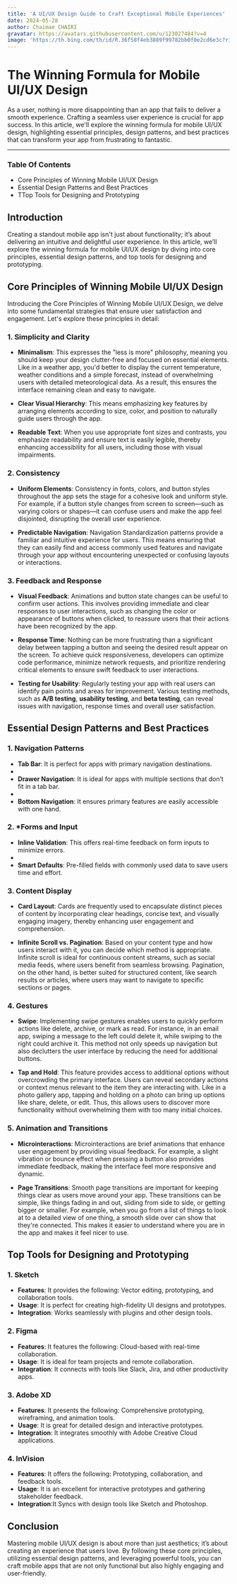```yaml
---
title: 'A UI/UX Design Guide to Craft Exceptional Mobile Experiences'
date: 2024-05-28
author: Chaimae CHAIRI
gravatar: https://avatars.githubusercontent.com/u/123027484?v=4
image: 'https://th.bing.com/th/id/R.36f58f4eb3889f99782bb0f0e2cd6e3c?rik=nNoKLdhj%2bFSBug&pid=ImgRaw&r=0'
---
```


# The Winning Formula for Mobile UI/UX Design
As a user, nothing is more disappointing than an app that fails to deliver a smooth experience. Crafting a seamless user experience is crucial for app success. In this article, we'll explore the winning formula for mobile UI/UX design, highlighting essential principles, design patterns, and best practices that can transform your app from frustrating to fantastic.

---

### Table Of Contents

- Core Principles of Winning Mobile UI/UX Design
- Essential Design Patterns and Best Practices
- TTop Tools for Designing and Prototyping

## Introduction

Creating a standout mobile app isn't just about functionality; it’s about delivering an intuitive and delightful user experience. In this article, we’ll explore the winning formula for mobile UI/UX design by diving into core principles, essential design patterns, and top tools for designing and prototyping.

## Core Principles of Winning Mobile UI/UX Design 

Introducing the Core Principles of Winning Mobile UI/UX Design, we delve into some fundamental strategies that ensure user satisfaction and engagement. Let's explore these principles in detail:

### 1. Simplicity and Clarity

- **Minimalism**: This expresses the "less is more" philosophy, meaning you should keep your design clutter-free and focused on essential elements. Like in a weather app, you'd better to display the current temperature, weather conditions and a simple forecast, instead of overwhelming users with detailed meteorological data. As a result, this ensures the interface remaining clean and easy to navigate.

- **Clear Visual Hierarchy**: This means emphasizing key features by arranging elements according to size, color, and position to naturally guide users through the app.
  
- **Readable Text**: When you use appropriate font sizes and contrasts, you emphasize readability and ensure text is easily legible, thereby enhancing accessibility for all users, including those with visual impairments.

### 2. Consistency

- **Uniform Elements**: Consistency in fonts, colors, and button styles throughout the app sets the stage for a cohesive look and uniform style. For example, if a button style changes from screen to screen—such as varying colors or shapes—it can confuse users and make the app feel disjointed, disrupting the overall user experience.

- **Predictable Navigation**: Navigation Standardization patterns provide a familiar and intuitive experience for users. This means ensuring that they can easily find and access commonly used features and navigate through your app without encountering unexpected or confusing layouts or interactions.

### 3. Feedback and Response

- **Visual Feedback**: Animations and button state changes can be useful to confirm user actions. This involves providing immediate and clear responses to user interactions, such as changing the color or appearance of buttons when clicked, to reassure users that their actions have been recognized by the app.

- **Response Time**: Nothing can be more frustrating than a significant delay between tapping a button and seeing the desired result appear on the screen. To achieve quick responsiveness, developers can optimize code performance, minimize network requests, and prioritize rendering critical elements to ensure swift feedback to user interactions.

- **Testing for Usability**: Regularly testing your app with real users can identify pain points and areas for improvement. Various testing methods, such as __A/B testing__, __usability testing__, and __beta testing__, can reveal issues with navigation, response times and overall user satisfaction.

## Essential Design Patterns and Best Practices

### 1. Navigation Patterns

- **Tab Bar**: It is perfect for apps with primary navigation destinations.
- 
- **Drawer Navigation**: It is ideal for apps with multiple sections that don’t fit in a tab bar.
- 
- **Bottom Navigation**: It ensures primary features are easily accessible with one hand.

### 2. *Forms and Input

- **Inline Validation**: This offers real-time feedback on form inputs to minimize errors.
- 
- **Smart Defaults**: Pre-filled fields with commonly used data to save users time and effort.

### 3. Content Display

- **Card Layout**: Cards are frequently used to encapsulate distinct pieces of content by incorporating clear headings, concise text, and visually engaging imagery, thereby enhancing user engagement and comprehension.

- **Infinite Scroll vs. Pagination**: Based on your content type and how users interact with it, you can decide which method is appropriate. Infinite scroll is ideal for continuous content streams, such as social media feeds, where users benefit from seamless browsing. Pagination, on the other hand, is better suited for structured content, like search results or articles, where users may want to navigate to specific sections or pages.

### 4. Gestures

- **Swipe**: Implementing swipe gestures enables users to quickly perform actions like delete, archive, or mark as read. For instance, in an email app, swiping a message to the left could delete it, while swiping to the right could archive it. This method not only speeds up navigation but also declutters the user interface by reducing the need for additional buttons.
  
- **Tap and Hold**: This feature provides access to additional options without overcrowding the primary interface. Users can reveal secondary actions or context menus relevant to the item they are interacting with. Like in a photo gallery app, tapping and holding on a photo can bring up options like share, delete, or edit. Thus, this allows users to discover more functionality without overwhelming them with too many initial choices.

### 5. Animation and Transitions

- **Microinteractions**: Microinteractions are brief animations that enhance user engagement by providing visual feedback. For example, a slight vibration or bounce effect when pressing a button also provides immediate feedback, making the interface feel more responsive and dynamic.
  
- **Page Transitions**: Smooth page transitions are important for keeping things clear as users move around your app. These transitions can be simple, like things fading in and out, sliding from side to side, or getting bigger or smaller. For example, when you go from a list of things to look at to a detailed view of one thing, a smooth slide over can show that they're connected. This makes it easier to understand where you are in the app and makes it feel nicer to use.

## Top Tools for Designing and Prototyping

### 1. Sketch

- **Features**: It provides the following: Vector editing, prototyping, and collaboration tools.
- **Usage**: It is perfect for creating high-fidelity UI designs and prototypes.
- **Integration**: Works seamlessly with plugins and other design tools.

### 2. Figma

- **Features**: It features the following: Cloud-based with real-time collaboration.
- **Usage**: It is ideal for team projects and remote collaboration.
- **Integration**: It connects with tools like Slack, Jira, and other productivity apps.

### 3. Adobe XD

- **Features**: It presents the following: Comprehensive prototyping, wireframing, and animation tools.
- **Usage**: It is great for detailed design and interactive prototypes.
- **Integration**: It integrates smoothly with Adobe Creative Cloud applications.

### 4. InVision

- **Features**: It offers the following: Prototyping, collaboration, and feedback tools.
- **Usage**: It is an excellent for interactive prototypes and gathering stakeholder feedback.
- **Integration**:It Syncs with design tools like Sketch and Photoshop.

## Conclusion
Mastering mobile UI/UX design is about more than just aesthetics; it’s about creating an experience that users love. By following these core principles, utilizing essential design patterns, and leveraging powerful tools, you can craft mobile apps that are not only functional but also highly engaging and user-friendly.